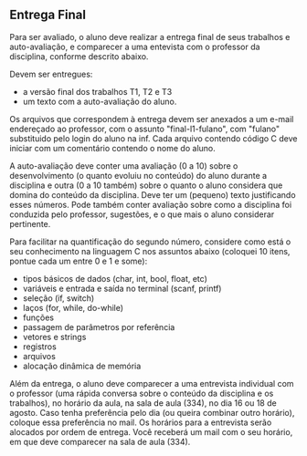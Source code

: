 ## Entrega Final

Para ser avaliado, o aluno deve realizar a entrega final de seus trabalhos e auto-avaliação, e comparecer a uma entevista com o professor da disciplina, conforme descrito abaixo.

Devem ser entregues:
- a versão final dos trabalhos T1, T2 e T3
- um texto com a auto-avaliação do aluno.

Os arquivos que correspondem à entrega devem ser anexados a um e-mail endereçado ao professor, com o assunto "final-l1-fulano", com "fulano" substituido pelo login do aluno na inf.
Cada arquivo contendo código C deve iniciar com um comentário contendo o nome do aluno.

A auto-avaliação deve conter uma avaliação (0 a 10) sobre o desenvolvimento (o quanto evoluiu no conteúdo) do aluno durante a disciplina e outra (0 a 10 também) sobre o quanto o aluno considera que domina do conteúdo da disciplina. Deve ter um (pequeno) texto justificando esses números.
Pode também conter avaliação sobre como a disciplina foi conduzida pelo professor, sugestões, e o que mais o aluno considerar pertinente.

Para facilitar na quantificação do segundo número, considere como está o seu conhecimento na linguagem C nos assuntos abaixo (coloquei 10 itens, pontue cada um entre 0 e 1 e some):
- tipos básicos de dados (char, int, bool, float, etc)
- variáveis e entrada e saída no terminal (scanf, printf)
- seleção (if, switch)
- laços (for, while, do-while)
- funções
- passagem de parâmetros por referência
- vetores e strings
- registros
- arquivos
- alocação dinâmica de memória

Além da entrega, o aluno deve comparecer a uma entrevista individual com o professor (uma rápida conversa sobre o conteúdo da disciplina e os trabalhos), no horário da aula, na sala de aula (334), no dia 16 ou 18 de agosto.
Caso tenha preferência pelo dia (ou queira combinar outro horário), coloque essa preferência no mail.
Os horários para a entrevista serão alocados por ordem de entrega. Você receberá um mail com o seu horário, em que deve comparecer na sala de aula (334).

